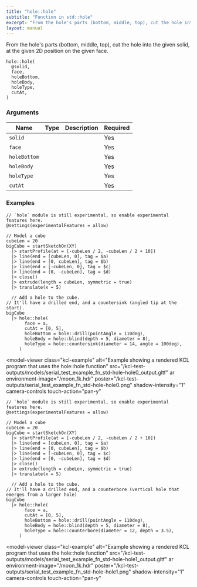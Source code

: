 ```yaml
---
title: "hole::hole"
subtitle: "Function in std::hole"
excerpt: "From the hole's parts (bottom, middle, top), cut the hole into the given solid, at the given 2D position on the given face."
layout: manual
---
```


From the hole's parts (bottom, middle, top), cut the hole into the given solid, at the given 2D position on the given face.

```kcl
hole::hole(
  @solid,
  face,
  holeBottom,
  holeBody,
  holeType,
  cutAt,
)
```



### Arguments

| Name | Type | Description | Required |
|----------|------|-------------|----------|
| `solid` |  |  | Yes |
| `face` |  |  | Yes |
| `holeBottom` |  |  | Yes |
| `holeBody` |  |  | Yes |
| `holeType` |  |  | Yes |
| `cutAt` |  |  | Yes |


### Examples

```kcl
// `hole` module is still experimental, so enable experimental features here.
@settings(experimentalFeatures = allow)

// Model a cube
cubeLen = 20
bigCube = startSketchOn(XY)
  |> startProfile(at = [-cubeLen / 2, -cubeLen / 2 + 10])
  |> line(end = [cubeLen, 0], tag = $a)
  |> line(end = [0, cubeLen], tag = $b)
  |> line(end = [-cubeLen, 0], tag = $c)
  |> line(end = [0, -cubeLen], tag = $d)
  |> close()
  |> extrude(length = cubeLen, symmetric = true)
  |> translate(x = 5)

  // Add a hole to the cube.
// It'll have a drilled end, and a countersink (angled tip at the start).
bigCube
  |> hole::hole(
       face = a,
       cutAt = [0, 5],
       holeBottom = hole::drill(pointAngle = 110deg),
       holeBody = hole::blind(depth = 5, diameter = 8),
       holeType = hole::countersink(diameter = 14, angle = 100deg),
     )

```


<model-viewer
  class="kcl-example"
  alt="Example showing a rendered KCL program that uses the hole::hole function"
  src="/kcl-test-outputs/models/serial_test_example_fn_std-hole-hole0_output.gltf"
  ar
  environment-image="/moon_1k.hdr"
  poster="/kcl-test-outputs/serial_test_example_fn_std-hole-hole0.png"
  shadow-intensity="1"
  camera-controls
  touch-action="pan-y"
>
</model-viewer>

```kcl
// `hole` module is still experimental, so enable experimental features here.
@settings(experimentalFeatures = allow)

// Model a cube
cubeLen = 20
bigCube = startSketchOn(XY)
  |> startProfile(at = [-cubeLen / 2, -cubeLen / 2 + 10])
  |> line(end = [cubeLen, 0], tag = $a)
  |> line(end = [0, cubeLen], tag = $b)
  |> line(end = [-cubeLen, 0], tag = $c)
  |> line(end = [0, -cubeLen], tag = $d)
  |> close()
  |> extrude(length = cubeLen, symmetric = true)
  |> translate(x = 5)

  // Add a hole to the cube.
// It'll have a drilled end, and a counterbore (vertical hole that emerges from a larger hole)
bigCube
  |> hole::hole(
       face = a,
       cutAt = [0, 5],
       holeBottom = hole::drill(pointAngle = 110deg),
       holeBody = hole::blind(depth = 5, diameter = 8),
       holeType = hole::counterbore(diameter = 12, depth = 3.5),
     )

```


<model-viewer
  class="kcl-example"
  alt="Example showing a rendered KCL program that uses the hole::hole function"
  src="/kcl-test-outputs/models/serial_test_example_fn_std-hole-hole1_output.gltf"
  ar
  environment-image="/moon_1k.hdr"
  poster="/kcl-test-outputs/serial_test_example_fn_std-hole-hole1.png"
  shadow-intensity="1"
  camera-controls
  touch-action="pan-y"
>
</model-viewer>


